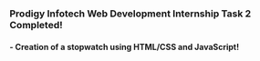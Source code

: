 ### Prodigy Infotech Web Development Internship Task 2 Completed! 
#### - Creation of a stopwatch using HTML/CSS and JavaScript!
